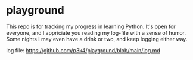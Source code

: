 # playground
This repo is for tracking my progress in learning Python.
It's open for everyone, and I appriciate you reading my log-file with a sense of humor.
Some nights I may even have a drink or two, and keep logging either way.

log file: https://github.com/p3k4/playground/blob/main/log.md
